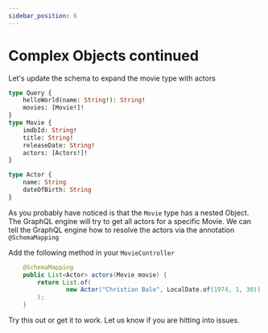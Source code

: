 ```yaml
---
sidebar_position: 6
---
```


# Complex Objects continued
Let's update the schema to expand the movie type with actors
```graphql
type Query {
    helloWorld(name: String!): String!
    movies: [Movie!]!
}
type Movie {
    imdbId: String!
    title: String!
    releaseDate: String!
    actors: [Actors!]!
}

type Actor {
    name: String
    dateOfBirth: String
}
```

As you probably have noticed is that the `Movie` type has a nested Object. 
The GraphQL engine will try to get all actors for a specific Movie. 
We can tell the GraphQL engine how to resolve the actors via the annotation `@SchemaMapping`

Add the following method in your `MovieController`
```java
    @SchemaMapping
    public List<Actor> actors(Movie movie) {
        return List.of(
                new Actor("Christian Bale", LocalDate.of(1974, 1, 30))
        );
    }
```

Try this out or get it to work. 
Let us know if you are hitting into issues.
